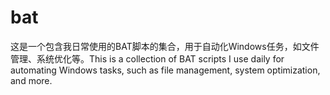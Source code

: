 # bat
 这是一个包含我日常使用的BAT脚本的集合，用于自动化Windows任务，如文件管理、系统优化等。This is a collection of BAT scripts I use daily for automating Windows tasks, such as file management, system optimization, and more.
